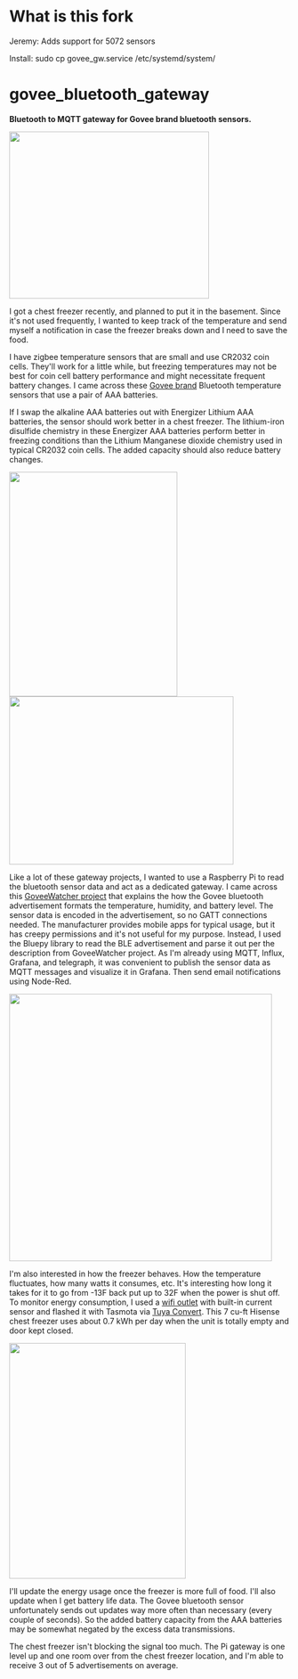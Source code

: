 
# What is this fork

Jeremy: Adds support for 5072 sensors

Install: sudo cp govee_gw.service /etc/systemd/system/


# govee_bluetooth_gateway
**Bluetooth to MQTT gateway for Govee brand bluetooth sensors.**

<img src="https://raw.githubusercontent.com/tsaitsai/govee_bluetooth_gateway/main/images/chest_freezer_test.jpg" width="359" height="300">

I got a chest freezer recently, and planned to put it in the basement.  Since it's not used frequently, I wanted to keep track of the temperature and send myself a notification in case the freezer breaks down and I need to save the food.

I have zigbee temperature sensors that are small and use CR2032 coin cells.  They'll work for a little while, but freezing temperatures may not be best for coin cell battery performance and might necessitate frequent battery changes.  I came across these [Govee brand](https://www.amazon.com/Govee-Temperature-Notification-Hygrometer-Thermometer/dp/B0872X4H4J) Bluetooth temperature sensors that use a pair of AAA batteries.

If I swap the alkaline AAA batteries out with Energizer Lithium AAA batteries, the sensor should work better in a chest freezer.  The lithium-iron disulfide chemistry in these Energizer AAA batteries perform better in freezing conditions than the Lithium Manganese dioxide chemistry used in typical CR2032 coin cells.  The added capacity should also reduce battery changes.

<img src="https://raw.githubusercontent.com/tsaitsai/govee_bluetooth_gateway/main/images/chest_freezer_temp_sensor.jpg" width="302" height="403"> <img src="https://raw.githubusercontent.com/tsaitsai/govee_bluetooth_gateway/main/images/battery.jpg" width="403" height="302">


Like a lot of these gateway projects, I wanted to use a Raspberry Pi to read the bluetooth sensor data and act as a dedicated gateway.  I came across this [GoveeWatcher project](https://github.com/Thrilleratplay/GoveeWatcher/issues/2) that explains the how the Govee bluetooth advertisement formats the temperature, humidity, and battery level.  The sensor data is encoded in the advertisement, so no GATT connections needed.  The manufacturer provides mobile apps for typical usage, but it has creepy permissions and it's not useful for my purpose.  Instead, I used the Bluepy library to read the BLE advertisement and parse it out per the description from GoveeWatcher project.  As I'm already using MQTT, Influx, Grafana, and telegraph, it was convenient to publish the sensor data as MQTT messages and visualize it in Grafana.  Then send email notifications using Node-Red.

<img src="https://raw.githubusercontent.com/tsaitsai/govee_bluetooth_gateway/main/images/chest_freezer-cooldown_warmup.jpg" width="472" height="480">

I'm also interested in how the freezer behaves.  How the temperature fluctuates, how many watts it consumes, etc.  It's interesting how long it takes for it to go from -13F back put up to 32F when the power is shut off.  To monitor energy consumption, I used a [wifi outlet](https://www.amazon.com/BN-LINK-Monitoring-Function-Compatible-Assistant/dp/B07VDGM6QR) with built-in current sensor and flashed it with Tasmota via [Tuya Convert](https://github.com/ct-Open-Source/tuya-convert).  This 7 cu-ft Hisense chest freezer uses about 0.7 kWh per day when the unit is totally empty and door kept closed.

<img src="https://raw.githubusercontent.com/tsaitsai/govee_bluetooth_gateway/main/images/energy_consumption_monitoring.jpg" width="317" height="423">

  I'll update the energy usage once the freezer is more full of food.  I'll also update when I get battery life data.  The Govee bluetooth sensor unfortunately sends out updates way more often than necessary (every couple of seconds).  So the added battery capacity from the AAA batteries may be somewhat negated by the excess data transmissions.
  
The chest freezer isn't blocking the signal too much.  The Pi gateway is one level up and one room over from the chest freezer location, and I'm able to receive 3 out of 5 advertisements on average.
